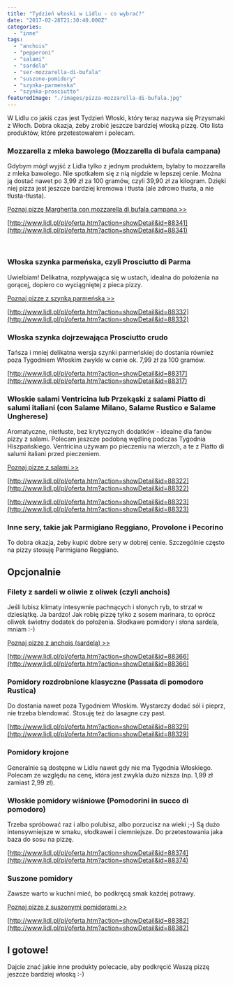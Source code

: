 ```yaml
---
title: "Tydzień włoski w Lidlu - co wybrać?"
date: "2017-02-28T21:30:40.000Z"
categories: 
  - "inne"
tags: 
  - "anchois"
  - "pepperoni"
  - "salami"
  - "sardela"
  - "ser-mozzarella-di-bufala"
  - "suszone-pomidory"
  - "szynka-parmenska"
  - "szynka-prosciutto"
featuredImage: "./images/pizza-mozzarella-di-bufala.jpg"
---
```


W Lidlu co jakiś czas jest Tydzień Włoski, który teraz nazywa się Przysmaki z Włoch. Dobra okazja, żeby zrobić jeszcze bardziej włoską pizzę. Oto lista produktów, które przetestowałem i polecam.

### Mozzarella z mleka bawolego (Mozzarella di bufala campana)

Gdybym mógł wyjść z Lidla tylko z jednym produktem, byłaby to mozzarella z mleka bawolego. Nie spotkałem się z nią nigdzie w lepszej cenie. Można ją dostać nawet po 3,99 zł za 100 gramów, czyli 39,90 zł za kilogram. Dzięki niej pizza jest jeszcze bardziej kremowa i tłusta (ale zdrowo tłusta, a nie tłusta-tłusta).

<a href="/pizza-margherita-mozzarella-di-bufala/">Poznaj pizzę Margherita con mozzarella di bufala campana &gt;&gt;</a>

[http://www.lidl.pl/pl/oferta.htm?action=showDetail&id=88341](http://www.lidl.pl/pl/oferta.htm?action=showDetail&id=88341)

 

### Włoska szynka parmeńska, czyli Prosciutto di Parma

Uwielbiam! Delikatna, rozpływająca się w ustach, idealna do położenia na gorącej, dopiero co wyciągniętej z pieca pizzy.

<a href="/tag/szynka-parmenska/">Poznaj pizze z szynką parmeńską &gt;&gt;</a>

[http://www.lidl.pl/pl/oferta.htm?action=showDetail&id=88332](http://www.lidl.pl/pl/oferta.htm?action=showDetail&id=88332)

### Włoska szynka dojrzewająca Prosciutto crudo

Tańsza i mniej delikatna wersja szynki parmeńskiej do dostania również poza Tygodniem Włoskim zwykle w cenie ok. 7,99 zł za 100 gramów.

[http://www.lidl.pl/pl/oferta.htm?action=showDetail&id=88317](http://www.lidl.pl/pl/oferta.htm?action=showDetail&id=88317)

### Włoskie salami Ventricina lub Przekąski z salami Piatto di salumi italiani (con Salame Milano, Salame Rustico e Salame Ungherese)

Aromatyczne, nietłuste, bez krytycznych dodatków - idealne dla fanów pizzy z salami. Polecam jeszcze podobną wędlinę podczas Tygodnia Hiszpańskiego. Ventricina używam po pieczeniu na wierzch, a te z Piatto di salumi italiani przed pieczeniem.

<a href="/tag/pepperoni/">Poznaj pizze z salami &gt;&gt;</a>

[http://www.lidl.pl/pl/oferta.htm?action=showDetail&id=88322](http://www.lidl.pl/pl/oferta.htm?action=showDetail&id=88322)

[http://www.lidl.pl/pl/oferta.htm?action=showDetail&id=88323](http://www.lidl.pl/pl/oferta.htm?action=showDetail&id=88323)

### Inne sery, takie jak Parmigiano Reggiano, Provolone i Pecorino

To dobra okazja, żeby kupić dobre sery w dobrej cenie. Szczególnie często na pizzy stosuję Parmigiano Reggiano.

## Opcjonalnie

### Filety z sardeli w oliwie z oliwek (czyli anchois)

Jeśli lubisz klimaty intesywnie pachnących i słonych ryb, to strzał w dziesiątkę. Ja bardzo! Jak robię pizzę tylko z sosem marinara, to oprócz oliwek świetny dodatek do położenia. Słodkawe pomidory i słona sardela, mniam :-)

<a href="/tag/anchois/">Poznaj pizze z anchois (sardelą) &gt;&gt;</a>

[http://www.lidl.pl/pl/oferta.htm?action=showDetail&id=88366](http://www.lidl.pl/pl/oferta.htm?action=showDetail&id=88366)

### Pomidory rozdrobnione klasyczne (Passata di pomodoro Rustica)

Do dostania nawet poza Tygodniem Włoskim. Wystarczy dodać sól i pieprz, nie trzeba blendować. Stosuję też do lasagne czy past.

[http://www.lidl.pl/pl/oferta.htm?action=showDetail&id=88329](http://www.lidl.pl/pl/oferta.htm?action=showDetail&id=88329)

### Pomidory krojone

Generalnie są dostępne w Lidlu nawet gdy nie ma Tygodnia Włoskiego. Polecam ze względu na cenę, która jest zwykla dużo niższa (np. 1,99 zł zamiast 2,99 zł).

### Włoskie pomidory wiśniowe (Pomodorini in succo di pomodoro)

Trzeba spróbować raz i albo polubisz, albo porzucisz na wieki ;-) Są dużo intensywniejsze w smaku, słodkawei i ciemniejsze. Do przetestowania jaka baza do sosu na pizzę.

[http://www.lidl.pl/pl/oferta.htm?action=showDetail&id=88374](http://www.lidl.pl/pl/oferta.htm?action=showDetail&id=88374)

### Suszone pomidory

Zawsze warto w kuchni mieć, bo podkręcą smak każdej potrawy.

<a href="/tag/suszone-pomidory/">Poznaj&nbsp;pizze z suszonymi pomidorami &gt;&gt;</a>

[http://www.lidl.pl/pl/oferta.htm?action=showDetail&id=88382](http://www.lidl.pl/pl/oferta.htm?action=showDetail&id=88382)

## I gotowe!

Dajcie znać jakie inne produkty polecacie, aby podkręcić Waszą pizzę jeszcze bardziej włoską :-)
